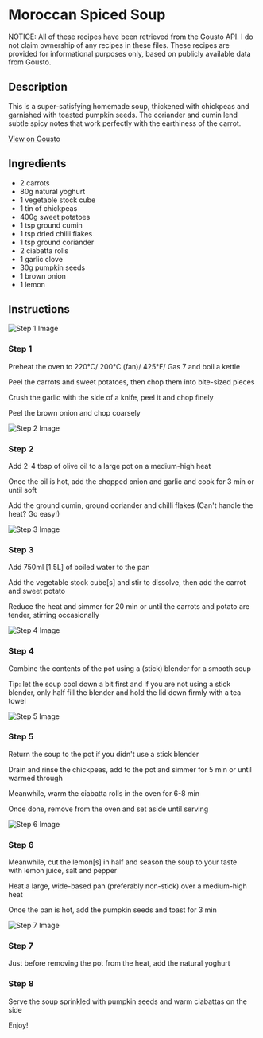 # Moroccan Spiced Soup

NOTICE: All of these recipes have been retrieved from the Gousto API. I do not claim ownership of any recipes in these files. These recipes are provided for informational purposes only, based on publicly available data from Gousto.

## Description

This is a super-satisfying homemade soup, thickened with chickpeas and garnished with toasted pumpkin seeds. The coriander and cumin lend subtle spicy notes that work perfectly with the earthiness of the carrot.

[View on Gousto](https://www.gousto.co.uk/recipes/cookbook/moroccan-spiced-soup)

## Ingredients

- 2 carrots
- 80g natural yoghurt 
- 1 vegetable stock cube
- 1 tin of chickpeas
- 400g sweet potatoes
- 1 tsp ground cumin
- 1 tsp dried chilli flakes 
- 1 tsp ground coriander
- 2 ciabatta rolls
- 1 garlic clove
- 30g pumpkin seeds
- 1 brown onion
- 1 lemon 

## Instructions

![Step 1 Image](https://production-media.gousto.co.uk/cms/recipe-step-image/106.-step-1-x200.jpg)

### Step 1

Preheat the oven to 220&deg;C/ 200&deg;C (fan)/ 425&deg;F/ Gas 7 and boil a kettle


Peel the carrots and sweet potatoes, then&nbsp;chop them into bite-sized pieces


Crush the garlic with the side of a knife, peel it and chop finely


Peel the brown onion and chop coarsely

![Step 2 Image](https://production-media.gousto.co.uk/cms/recipe-step-image/106.-step-2-x200.jpg)

### Step 2

Add 2-4 tbsp of olive oil to a large pot on a medium-high heat


Once the oil is hot, add the chopped&nbsp;onion and garlic and cook for 3 min or until soft


Add the ground cumin, ground coriander and chilli flakes (Can't handle the heat? Go easy!)

![Step 3 Image](https://production-media.gousto.co.uk/cms/recipe-step-image/106.-step-3-x200.jpg)

### Step 3

Add 750ml <span class="text-danger">[1.5L]</span> of boiled water to the pan


Add the vegetable stock cube<span class="text-danger">[s]</span> and stir to dissolve, then add the carrot and sweet potato


Reduce the heat and simmer for 20 min or until the carrots and potato are tender, stirring occasionally

![Step 4 Image](https://production-media.gousto.co.uk/cms/recipe-step-image/106.-step-4-x200.jpg)

### Step 4

Combine the contents of the pot using a (stick) blender for a smooth soup


Tip: let the soup cool down a bit first and if you are not using a stick blender, only half fill the blender and hold the lid down firmly with a tea towel

![Step 5 Image](https://production-media.gousto.co.uk/cms/recipe-step-image/106.-step-5-x200.jpg)

### Step 5

Return the soup to the pot if you didn't use a stick blender


Drain and rinse the chickpeas, add to the pot and simmer for 5 min or until warmed through


Meanwhile, warm the ciabatta rolls in the oven for 6-8 min


Once done, remove from the oven and set aside until serving

![Step 6 Image](https://production-media.gousto.co.uk/cms/recipe-step-image/106.-step-6-x200.jpg)

### Step 6

Meanwhile, cut the lemon<span class="text-danger">[s]</span>&nbsp;in half and season the soup to your taste with&nbsp;lemon juice, salt and pepper


Heat a large, wide-based pan (preferably non-stick) over a medium-high heat


Once the pan is hot, add the pumpkin seeds and toast for 3 min

![Step 7 Image](https://production-media.gousto.co.uk/cms/recipe-step-image/106.-step-7-x200.jpg)

### Step 7

Just before removing the pot from the heat, add the natural yoghurt

### Step 8

Serve the soup sprinkled with pumpkin seeds and warm ciabattas on the side


Enjoy!

